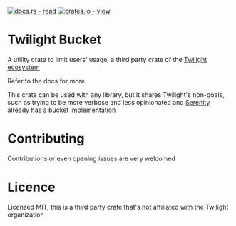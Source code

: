 [![docs.rs - read](https://img.shields.io/badge/docs.rs-view-000000?style=for-the-badge&logo=Docs.rs)](https://docs.rs/twilight-bucket/latest)
[![crates.io - view](https://img.shields.io/badge/crates.io-view-CB9E48?style=for-the-badge&logo=Rust)](https://crates.io/crates/twilight-bucket)

# Twilight Bucket
A utility crate to limit users' usage, a third party crate of the [Twilight ecosystem](https://github.com/twilight-rs/twilight)

Refer to the docs for more

This crate can be used with any library, but it shares Twilight's non-goals, such as trying to be more verbose and less
opinionated and [Serenity already has a bucket implementation](https://docs.rs/serenity/latest/serenity/framework/standard/buckets)

# Contributing
Contributions or even opening issues are very welcomed

# Licence
Licensed MIT, this is a third party crate that's not affiliated with the Twilight organization